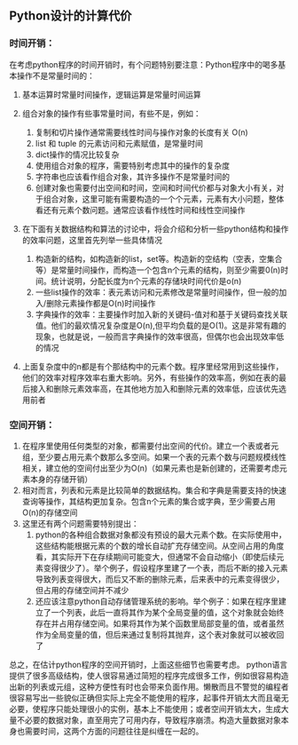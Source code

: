 ## Python设计的计算代价

### 时间开销：

在考虑python程序的时间开销时，有个问题特别要注意：Python程序中的喝多基本操作不是常量时间的：

1. 基本运算时常量时间操作，逻辑运算是常量时间运算
2. 组合对象的操作有些事常量时间，有些不是，例如：
    1. 复制和切片操作通常需要线性时间与操作对象的长度有关 O(n)
    2. list 和 tuple 的元素访问和元素赋值，是常量时间
    3. dict操作的情况比较复杂
    4. 使用组合对象的程序，需要特别考虑其中的操作的复杂度
    5. 字符串也应该看作组合对象，其许多操作不是常量时间的
    6. 创建对象也需要付出空间和时间，空间和时间代价都与对象大小有关，对于组合对象，这里可能有需要构造的一个个元素，元素有大小问题，整体看还有元素个数问题。通常应该看作线性时间和线性空间操作

3. 在下面有关数据结构和算法的讨论中，将会介绍和分析一些python结构和操作的效率问题，这里首先列举一些具体情况
    1. 构造新的结构，如构造新的list，set等。构造新的空结构（空表，空集合等）是常量时间操作，而构造一个包含n个元素的结构，则至少需要0(n)时间。统计说明，分配长度为n个元素的存储块时间代价是o(n)
    2. 一些list操作的效率：表元素访问和元素修改是常量时间操作，但一般的加入/删除元素操作都是O(n)时间操作
    3. 字典操作的效率：主要操作时加入新的关键码-值对和基于关键码查找关联值。他们的最欢情况复杂度是O(n),但平均负载的是O(1)。这是非常有趣的现象，也就是说，一般而言字典操作的效率很高，但偶尔也会出现效率低的情况
4. 上面复杂度中的n都是有个那结构中的元素个数。程序里经常用到这些操作，他们的效率对程序效率右重大影响。另外，有些操作的效率高，例如在表的最后接入和删除元素效率高，在其他地方加入和删除元素的效率低，应该优先选用前者

### 空间开销：

1. 在程序里使用任何类型的对象，都需要付出空间的代价。建立一个表或者元组，至少要占用元素个数那么多空间。如果一个表的元素个数与问题规模线性相关，建立他的空间付出至少为O(n)（如果元素也是新创建的，还需要考虑元素本身的存储开销）
2. 相对而言，列表和元素是比较简单的数据结构。集合和字典是需要支持的快速查询等操作，其结构更加复杂。包含n个元素的集合或字典，至少需要占用O(n)的存储空间
3. 这里还有两个问题需要特别提出：
    1. python的各种组合数据对象都没有预设的最大元素个数。在实际使用中，这些结构能根据元素的个数的增长自动扩充存储空间。从空间占用的角度看，其实际开下在存续期间可能变大，但通常不会自动缩小（即使后续元素变得很少了）。举个例子，假设程序里建了一个表，而后不断的接入元素导致列表变得很大，而后又不断的删除元素，后来表中的元素变得很少，但占用的存储空间并不减少
    2. 还应该注意python自动存储管理系统的影响。举个例子：如果在程序里建立了一个列表，此后一直将其作为某个全局变量的值，这个对象就会始终存在并占用存储空间。如果将其作为某个函数里局部变量的值，或者虽然作为全局变量的值，但后来通过复制将其抛弃，这个表对象就可以被收回了

总之，在估计python程序的空间开销时，上面这些细节也需要考虑。
python语言提供了很多高级结构，使人很容易通过简短的程序完成很多工作，例如很容易构造出新的列表或元组，这种方便性有时也会带来负面作用。懒散而且不警觉的编程者很容易写出一些貌似正确但实际上完全不能使用的程序，起事件开销太大而且毫无必要，使程序只能处理很小的实例，基本上不能使用；或者空间开销太大，生成大量不必要的数据对象，直至用完了可用内存，导致程序崩溃。构造大量数据对象本身也需要时间，这两个方面的问题往往是纠缠在一起的。


